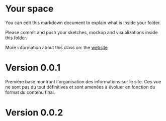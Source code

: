 # Your space 

You can edit this markdown document to explain what is inside your folder. 

Please commit and push your sketches, mockup  and visualizations inside this folder. 

More information about this class on: the [website](https://controverses.telecom-paristech.fr)


# Version 0.0.1

Première base montrant l'organisation des informations sur le site. Ces vue ne sont pas du tout définitives et sont amenées à évoluer en fonction du format du contenu final.

# Version 0.0.2
